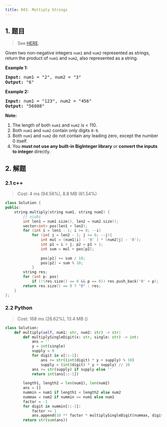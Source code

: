 ```yaml
---
title: 043. Multiply Strings
---
```


## 1. 题目

> See [HERE](https://leetcode.com/problems/multiply-strings/).

<div><p>Given two non-negative integers <code>num1</code> and <code>num2</code> represented as strings, return the product of <code>num1</code> and <code>num2</code>, also represented as a string.</p>

<p><strong>Example 1:</strong></p>

<pre><strong>Input:</strong> num1 = "2", num2 = "3"
<strong>Output:</strong> "6"</pre>

<p><strong>Example 2:</strong></p>

<pre><strong>Input:</strong> num1 = "123", num2 = "456"
<strong>Output:</strong> "56088"
</pre>

<p><strong>Note:</strong></p>

<ol>
	<li>The length of both <code>num1</code> and <code>num2</code> is &lt; 110.</li>
	<li>Both <code>num1</code> and <code>num2</code> contain&nbsp;only digits <code>0-9</code>.</li>
	<li>Both <code>num1</code> and <code>num2</code>&nbsp;do not contain any leading zero, except the number 0 itself.</li>
	<li>You <strong>must not use any built-in BigInteger library</strong> or <strong>convert the inputs to integer</strong> directly.</li>
</ol>
</div>

## 2. 解题

### 2.1 c++

> Cost: 4 ms (94.56%), 8.8 MB (61.54%)

```cpp
class Solution {
public:
    string multiply(string num1, string num2) {
        // niubi
        int len1 = num1.size(), len2 = num2.size();
        vector<int> pos(len1 + len2);
        for (int i = len1 - 1; i >= 0; --i)
            for (int j = len2 - 1; j >= 0; --j){
                int mul = (num1[i] - '0' ) * (num2[j] - '0');
                int p1 = i + j, p2 = p1 + 1;
                int sum = mul + pos[p2];
                
                pos[p1] += sum / 10;
                pos[p2] = sum % 10;
            }
        string res;
        for (int p: pos)
            if (!(res.size() == 0 && p == 0)) res.push_back('0' + p);
        return res.size() == 0 ? "0" : res;
    }
};
```

### 2.2 Python

> Cost: 168 ms (26.62%), 13.4 MB ()

```python
class Solution:
    def multiply(self, num1: str, num2: str) -> str:
        def multiplySingleDigit(x: str, single: str) -> int:
            ans = ''
            y = int(single)
            supply = 0
            for digit in x[::-1]:
                ans += str((int(digit) * y + supply) % 10)
                supply = (int(digit) * y + supply) // 10
            ans += str(supply) if supply else ''
            return int(ans[::-1])
        
        length1, length2 = len(num1), len(num2)
        ans = []
        nummin = num1 if length1 < length2 else num2
        nummax = num2 if nummin == num1 else num1
        factor = -1
        for digit in nummin[::-1]:
            factor += 1
            ans.append(10 ** factor * multiplySingleDigit(nummax, digit))
        return str(sum(ans))
```
